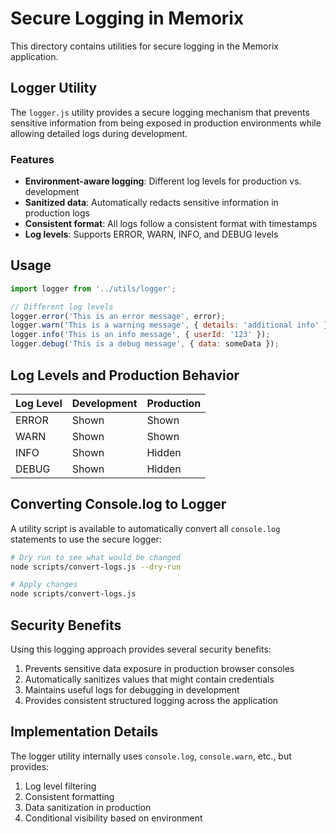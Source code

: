 # Secure Logging in Memorix

This directory contains utilities for secure logging in the Memorix application.

## Logger Utility

The `logger.js` utility provides a secure logging mechanism that prevents sensitive information from being exposed in production environments while allowing detailed logs during development.

### Features

- **Environment-aware logging**: Different log levels for production vs. development
- **Sanitized data**: Automatically redacts sensitive information in production logs
- **Consistent format**: All logs follow a consistent format with timestamps
- **Log levels**: Supports ERROR, WARN, INFO, and DEBUG levels

## Usage

```javascript
import logger from '../utils/logger';

// Different log levels
logger.error('This is an error message', error);
logger.warn('This is a warning message', { details: 'additional info' });
logger.info('This is an info message', { userId: '123' });
logger.debug('This is a debug message', { data: someData });
```

## Log Levels and Production Behavior

| Log Level | Development | Production |
|-----------|-------------|------------|
| ERROR     | Shown       | Shown      |
| WARN      | Shown       | Shown      |
| INFO      | Shown       | Hidden     |
| DEBUG     | Shown       | Hidden     |

## Converting Console.log to Logger

A utility script is available to automatically convert all `console.log` statements to use the secure logger:

```bash
# Dry run to see what would be changed
node scripts/convert-logs.js --dry-run

# Apply changes
node scripts/convert-logs.js
```

## Security Benefits

Using this logging approach provides several security benefits:

1. Prevents sensitive data exposure in production browser consoles
2. Automatically sanitizes values that might contain credentials
3. Maintains useful logs for debugging in development
4. Provides consistent structured logging across the application

## Implementation Details

The logger utility internally uses `console.log`, `console.warn`, etc., but provides:

1. Log level filtering
2. Consistent formatting
3. Data sanitization in production
4. Conditional visibility based on environment 